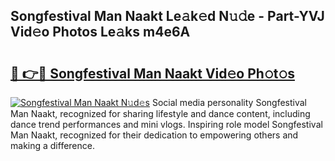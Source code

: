 ## Songfestival Man Naakt Le𝚊k𝚎d N𝚞𝚍e - Part-YVJ Vid𝚎o Photos Le𝚊ks m4e6A

# <h2><a href="http://fb6g9p.evod.top/?m=Songfestival+Man+Naakt">🔗 👉🔴 Songfestival Man Naakt Vid𝚎o Ph𝚘t𝚘s</a></h2>

[![Songfestival Man Naakt N𝚞d𝚎s](https://i.imgur.com/8V9OHl7.gif)](http://fb6g9p.evod.top/?m=Songfestival+Man+Naakt)
Social media personality Songfestival Man Naakt, recognized for sharing lifestyle and dance content, including dance trend performances and mini vlogs. Inspiring role model Songfestival Man Naakt, recognized for their dedication to empowering others and making a difference. 
